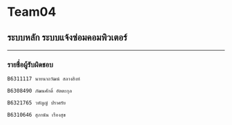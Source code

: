 # Team04

## ระบบหลัก ระบบแจ้งซ่อมคอมพิวเตอร์

<hr/>

### รายชื่อผู้รับผิดชอบ

```
B6311117 นายนาถวัฒน์ สลางสิงห์
```
```
B6308490 ภัฒนศักดิ์ อัตตะกุล
```
```
B6321765 วทัญญ์ ปราศรัย
```
```
B6310646 สุภานัน เรืองสุข
```